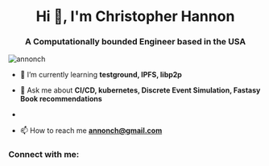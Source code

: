 <h1 align="center">Hi 👋, I'm Christopher Hannon</h1>
<h3 align="center">A Computationally bounded Engineer based in the USA</h3>

<p align="left"> <img src="https://komarev.com/ghpvc/?username=annonch&label=Profile%20views&color=0e75b6&style=flat" alt="annonch" /> </p>

- 🌱 I’m currently learning **testground, IPFS, libp2p**

- 💬 Ask me about **CI/CD, kubernetes, Discrete Event Simulation, Fastasy Book recommendations**
- 
- 📫 How to reach me **annonch@gmail.com**

<h3 align="left">Connect with me:</h3>
<p align="left">
</p>


